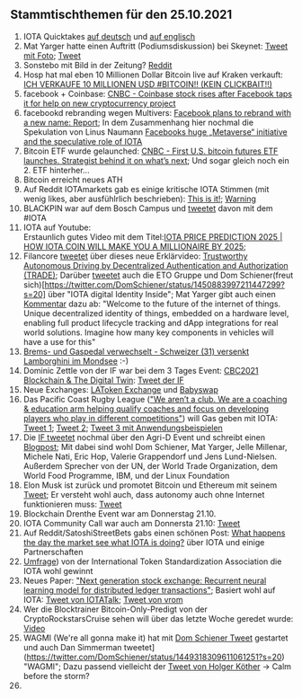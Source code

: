 ## Stammtischthemen für den 25.10.2021

1. IOTA Quicktakes [auf deutsch](https://www.youtube.com/watch?v=ijphaGR5ENo) und [auf englisch](https://www.youtube.com/watch?v=V55yvOPDhVg)
2. Mat Yarger hatte einen Auftritt (Podiumsdiskussion) bei Skeynet: [Tweet mit Foto](https://twitter.com/SkeyNetwork/status/1450161346583089156?s=20); [Tweet](https://twitter.com/Mat_Yarger/status/1450042985392054281?s=20)
3. Sonstebo mit Bild in der Zeitung? [Reddit](https://www.reddit.com/r/Iota/comments/qb8mi7/first_page_stuff_in_norway/?utm_source=ifttt)
4. Hosp hat mal eben 10 Millionen Dollar Bitcoin live auf Kraken verkauft: [ICH VERKAUFE 10 MILLIONEN USD #BITCOIN!! (KEIN CLICKBAIT!!)](https://www.youtube.com/watch?v=aVN_oIhYDVM)
5. facebook + Coinbase: [CNBC - Coinbase stock rises after Facebook taps it for help on new cryptocurrency project](https://www.cnbc.com/2021/10/19/facebook-taps-coinbase-for-digital-wallet-novi.html)
6. facebookd rebranding wegen Multivers: [Facebook plans to rebrand with a new name: Report](https://www.businesstoday.in/technology/news/story/facebook-plans-to-rebrand-with-a-new-name-report-309862-2021-10-20?utm_source=rssfeed); In dem Zusammenhang hier nochmal die Spekulation von Linus Naumann [Facebooks huge „Metaverse“ initiative and the speculative role of IOTA](https://medium.com/@linus.naumann/facebooks-huge-metaverse-initiative-and-the-speculative-role-of-iota-ffd7fac060c8)
7. Bitcoin ETF wurde gelaunched: [CNBC - First U.S. bitcoin futures ETF launches. Strategist behind it on what’s next](https://www.cnbc.com/2021/10/19/first-us-bitcoin-futures-etf-launches-strategist-behind-it-on-whats-next.html); Und sogar gleich noch ein 2. ETF hinterher...
8. Bitcoin erreicht neues ATH 
9. Auf Reddit IOTAmarkets gab es einige kritische IOTA Stimmen (mit wenig likes, aber ausfühlrlich beschrieben): [This is it!](https://www.reddit.com/r/IOTAmarkets/comments/qa90d8/this_is_it/?utm_medium=android_app&utm_source=share); [Warning](https://www.reddit.com/r/IOTAmarkets/comments/qa30ys/warning/?utm_source=share&utm_medium=web2x&context=3)
10. BLACKPIN war auf dem Bosch Campus und [tweetet](https://twitter.com/BLACKPIN_GmbH/status/1450087290777350151?s=20) davon mit dem #IOTA
11. IOTA auf Youtube: <br> Erstaunlich gutes Video mit dem Titel:[IOTA PRICE PREDICTION 2025 | HOW IOTA COIN WILL MAKE YOU A MILLIONAIRE BY 2025](https://www.youtube.com/watch?v=VsPy3y-MUu8); 
12. Filancore [tweetet](https://twitter.com/FilancoreGmbH/status/1450812782392262658?s=20) über dieses neue Erklärvideo: [Trustworthy Autonomous Driving by Decentralized Authentication and Authorization (TRADE)](https://www.youtube.com/watch?v=BVd6s7dM5i8); Darüber [tweetet](https://twitter.com/EtoGruppe/status/1450827252099387397?s=20) auch die ETO Gruppe und Dom Schiener(freut sich)[https://twitter.com/DomSchiener/status/1450883997211447299?s=20] über "IOTA digital Identity Inside"; Mat Yarger gibt auch einen [Kommentar](https://twitter.com/Mat_Yarger/status/1450929371770916872?s=20) dazu ab: "Welcome to the future of the internet of things. Unique decentralized identity of things, embedded on a hardware level, enabling full product lifecycle tracking and dApp integrations for real world solutions. Imagine how many key components in vehicles will have a use for this"
13. [Brems- und Gaspedal verwechselt - Schweizer (31) versenkt Lamborghini im Mondsee](https://www.blick.ch/ausland/brems-und-gaspedal-verwechselt-schweizer-31-versenkt-lamborghini-im-mondsee-id16922010.html) :-)
14. Dominic Zettle von der IF war bei dem 3 Tages Event: [CBC2021
Blockchain & The Digital Twin](https://www.constructionblockchain.org/conference): [Tweet der IF](https://twitter.com/CBC_UCL/status/1450826809029890054?t=cs1C1XgKGQE19Xejb3uvCg&s=19)
15. Neue Exchanges: [LAToken Exchange](https://twitter.com/latokens/status/1450941688113877003?s=20) und [Babyswap](https://twitter.com/babyswap_bsc/status/1450826134866759687?t=4ZjwamYzre4pACI-iTWPvw&s=19)
16. Das Pacific Coast Rugby League (["We aren’t a club.  We are a coaching & education arm helping qualify coaches and focus on developing players who play in different competitions"](https://twitter.com/PacificCoastRL/status/1451052262172676103?s=20)) will Gas geben mit IOTA: [Tweet 1](https://twitter.com/PacificCoastRL/status/1450916548818837506?t=Mm-hpNxSmOBQ1RdHIqZS-A&s=19); [Tweet 2](https://twitter.com/PacificCoastRL/status/1450946471411412995?s=20); [Tweet 3 mit Anwendungsbeispielen](https://twitter.com/PacificCoastRL/status/1451019180908560386?s=20)
17. Die [IF tweetet](https://twitter.com/iota/status/1450795882048331779?s=20) nochmal über den Agri-D Event und schreibt einen [Blogpost](https://blog.iota.org/the-iota-foundation-at-the-agri-d-convention-and-food-hack/); Mit dabei sind wohl Dom Schiener, Mat Yarger, Jelle Millenar, Michele Nati, Eric Hop, Valerie Grappendorf und Jens Lund-Nielsen. Außerdem Sprecher von der UN, der World Trade Organization, dem World Food Programme, IBM, und der Linux Foundation
18. Elon Musk ist zurück und promotet Bitcoin und Ethereum mit seinem [Tweet](https://twitter.com/elonmusk/status/1451015695106560000?s=20); Er versteht wohl auch, dass autonomy auch ohne Internet funktionieren muss: [Tweet](https://twitter.com/elonmusk/status/1449834876404908035?s=20)
19. Blockchain Drenthe Event war am Donnerstag 21.10.
20. IOTA Community Call war auch am Donnersta 21.10: [Tweet](https://twitter.com/gregmart/status/1450814709855232000?s=20)
21. Auf Reddit/SatoshiStreetBets gabs einen schönen Post: [What happens the day the market see what IOTA is doing?](https://www.reddit.com/r/SatoshiStreetBets/comments/qcbxxt/what_happens_the_day_the_market_see_what_iota_is/?utm_medium=android_app&utm_source=share) über IOTA und einige Partnerschaften
22. [Umfrage](https://twitter.com/itsa_global/status/1450747463388762116?s=20)) von der International Token Standardization Association die IOTA wohl gewinnt
23. Neues Paper: ["Next generation stock exchange: Recurrent neural learning model for distributed ledger transactions"](https://www.sciencedirect.com/science/article/abs/pii/S1389128621001183); Basiert wohl auf IOTA: [Tweet von IOTATalk](https://twitter.com/Iota_Talk_/status/1450714467801649152?s=20); [Tweet von vrom](https://twitter.com/Vrom14286662/status/1450726670558801923?s=20)
24. Wer die Blocktrainer Bitcoin-Only-Predigt von der CryptoRockstarsCruise sehen will über das letzte Woche geredet wurde: [Video](https://twitter.com/RomanReher/status/1450795842407895048)
25. WAGMI (We're all gonna make it) hat mit [Dom Schiener Tweet](https://twitter.com/DomSchiener/status/1449318309611061251?s=20) gestartet und auch Dan Simmerman tweetet](https://twitter.com/DomSchiener/status/1449318309611061251?s=20) "WAGMI"; Dazu passend vielleicht der [Tweet von Holger Köther](https://twitter.com/HolgerKoether/status/1450917865138360328?s=20) -> Calm before the storm?
26. 


